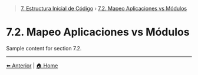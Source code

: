 > [7. Estructura Inicial de Código](../7.md) › [7.2. Mapeo Aplicaciones vs Módulos](7.2.md)

# 7.2. Mapeo Aplicaciones vs Módulos

Sample content for section 7.2.

---

[⬅️ Anterior](../7.1/7.1.md) | [🏠 Home](../../README.md)